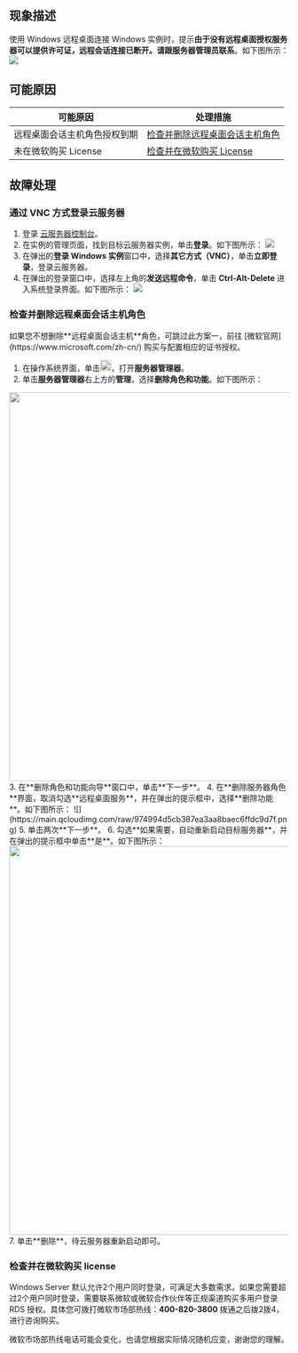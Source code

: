 ## 现象描述

使用 Windows 远程桌面连接 Windows 实例时，提示**由于没有远程桌面授权服务器可以提供许可证，远程会话连接已断开。请跟服务器管理员联系**。如下图所示：
![](https://main.qcloudimg.com/raw/4bfce19b16c2920adefccd123f2a021d.png)

## 可能原因
<table>
<thead>
  <tr>
    <th>可能原因</th>
    <th>处理措施</th>
  </tr>
</thead>
<tbody>
  <tr>
    <td>远程桌面会话主机角色授权到期</td>
    <td><a href="#step01">检查并删除远程桌面会话主机角色</a></td>
  </tr>
  <tr>
    <td>未在微软购买 License</td>
    <td><a href="#step02">检查并在微软购买 License</a></td>
  </tr>
</tbody>
</table>

## 故障处理
### 通过 VNC 方式登录云服务器[](id:eax)

1. 登录 [云服务器控制台](https://console.cloud.tencent.com/cvm/index)。
2. 在实例的管理页面，找到目标云服务器实例，单击**登录**。如下图所示：
![](https://main.qcloudimg.com/raw/038fce530c6c6827796e51d896306a93.png)
3. 在弹出的**登录 Windows 实例**窗口中，选择**其它方式（VNC）**，单击**立即登录**，登录云服务器。
4. 在弹出的登录窗口中，选择左上角的**发送远程命令**，单击 **Ctrl-Alt-Delete** 进入系统登录界面。如下图所示：
![](https://qcloudimg.tencent-cloud.cn/raw/5b40dd211745d84016f6dbd3cf1acf6e.png)

### 检查并删除远程桌面会话主机角色[](id:step01)
<dx-alert infotype="explain" title="">
如果您不想删除**远程桌面会话主机**角色，可跳过此方案一，前往 [微软官网](https://www.microsoft.com/zh-cn/) 购买与配置相应的证书授权。
</dx-alert>


1. 在操作系统界面，单击<img style="width:20px; max-width: inherit;" src="https://main.qcloudimg.com/raw/f779581f1ce3edfead8c725ce1504009.png" />，打开**服务器管理器**。
2. 单击**服务器管理器**右上方的**管理**，选择**删除角色和功能**。如下图所示：
<img style="width:700px; max-width: inherit;" src="https://main.qcloudimg.com/raw/c50d1df5fdf65abd3f301ba904e80817.png" />
3. 在**删除角色和功能向导**窗口中，单击**下一步**。
4. 在**删除服务器角色**界面，取消勾选**远程桌面服务**，并在弹出的提示框中，选择**删除功能**。如下图所示：
![](https://main.qcloudimg.com/raw/974994d5cb387ea3aa8baec6ffdc9d7f.png)
5. 单击两次**下一步**。
6. 勾选**如果需要，自动重新启动目标服务器**，并在弹出的提示框中单击**是**。如下图所示：
<img style="width:700px; max-width: inherit;" src="https://main.qcloudimg.com/raw/bb3b938d970a225884ec36e61e18b526.png" />
7. 单击**删除**，待云服务器重新启动即可。

### 检查并在微软购买 license[](id:step02)

Windows Server 默认允许2个用户同时登录，可满足大多数需求。如果您需要超过2个用户同时登录，需要联系微软或微软合作伙伴等正规渠道购买多用户登录 RDS 授权。具体您可拨打微软市场部热线：**400-820-3800** 拨通之后拨2拨4，进行咨询购买。

<dx-alert infotype="notice" title="">
微软市场部热线电话可能会变化，也请您根据实际情况随机应变，谢谢您的理解。
</dx-alert>

